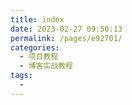 ```yaml
---
title: index
date: 2023-02-27 09:50:13
permalink: /pages/e92701/
categories:
  - 项目教程
  - 博客实战教程
tags:
  - 
---
```


